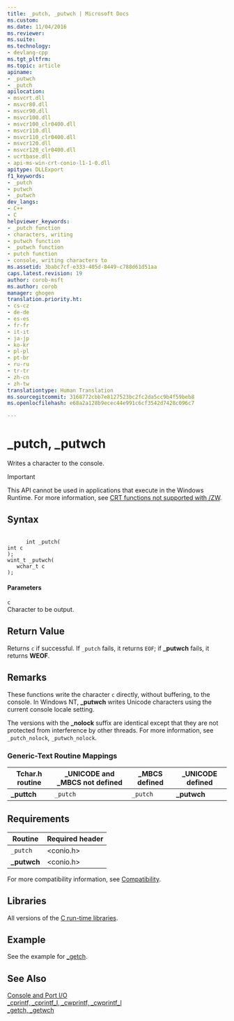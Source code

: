```yaml
---
title: _putch, _putwch | Microsoft Docs
ms.custom: 
ms.date: 11/04/2016
ms.reviewer: 
ms.suite: 
ms.technology:
- devlang-cpp
ms.tgt_pltfrm: 
ms.topic: article
apiname:
- _putwch
- _putch
apilocation:
- msvcrt.dll
- msvcr80.dll
- msvcr90.dll
- msvcr100.dll
- msvcr100_clr0400.dll
- msvcr110.dll
- msvcr110_clr0400.dll
- msvcr120.dll
- msvcr120_clr0400.dll
- ucrtbase.dll
- api-ms-win-crt-conio-l1-1-0.dll
apitype: DLLExport
f1_keywords:
- _putch
- putwch
- _putwch
dev_langs:
- C++
- C
helpviewer_keywords:
- _putch function
- characters, writing
- putwch function
- _putwch function
- putch function
- console, writing characters to
ms.assetid: 3babc7cf-e333-405d-8449-c788d61d51aa
caps.latest.revision: 19
author: corob-msft
ms.author: corob
manager: ghogen
translation.priority.ht:
- cs-cz
- de-de
- es-es
- fr-fr
- it-it
- ja-jp
- ko-kr
- pl-pl
- pt-br
- ru-ru
- tr-tr
- zh-cn
- zh-tw
translationtype: Human Translation
ms.sourcegitcommit: 3168772cbb7e8127523bc2fc2da5cc9b4f59beb8
ms.openlocfilehash: e68a2a128b9ecec44e991c6cf3542d7428c096c7

---
```

# _putch, _putwch
Writes a character to the console.  
  
> [!IMPORTANT]
>  This API cannot be used in applications that execute in the Windows Runtime. For more information, see [CRT functions not supported with /ZW](http://msdn.microsoft.com/library/windows/apps/jj606124.aspx).  
  
## Syntax  
  
```  
  
      int _putch(  
int c   
);  
wint_t _putwch(  
   wchar_t c  
);  
```  
  
#### Parameters  
 `c`  
 Character to be output.  
  
## Return Value  
 Returns `c` if successful. If `_putch` fails, it returns `EOF`; if **_putwch** fails, it returns **WEOF**.  
  
## Remarks  
 These functions write the character `c` directly, without buffering, to the console. In Windows NT, **_putwch** writes Unicode characters using the current console locale setting.  
  
 The versions with the **_nolock** suffix are identical except that they are not protected from interference by other threads. For more information, see `_putch_nolock`, `_putwch_nolock`.  
  
### Generic-Text Routine Mappings  
  
|Tchar.h routine|_UNICODE and _MBCS not defined|_MBCS defined|_UNICODE defined|  
|---------------------|--------------------------------------|--------------------|-----------------------|  
|**_puttch**|`_putch`|`_putch`|**_putwch**|  
  
## Requirements  
  
|Routine|Required header|  
|-------------|---------------------|  
|`_putch`|\<conio.h>|  
|**_putwch**|\<conio.h>|  
  
 For more compatibility information, see [Compatibility](../../c-runtime-library/compatibility.md).  
  
## Libraries  
 All versions of the [C run-time libraries](../../c-runtime-library/crt-library-features.md).  
  
## Example  
 See the example for [_getch](../../c-runtime-library/reference/getch-getwch.md).  
  
## See Also  
 [Console and Port I/O](../../c-runtime-library/console-and-port-i-o.md)   
 [_cprintf, _cprintf_l, _cwprintf, _cwprintf_l](../../c-runtime-library/reference/cprintf-cprintf-l-cwprintf-cwprintf-l.md)   
 [_getch, _getwch](../../c-runtime-library/reference/getch-getwch.md)


<!--HONumber=Jan17_HO2-->


